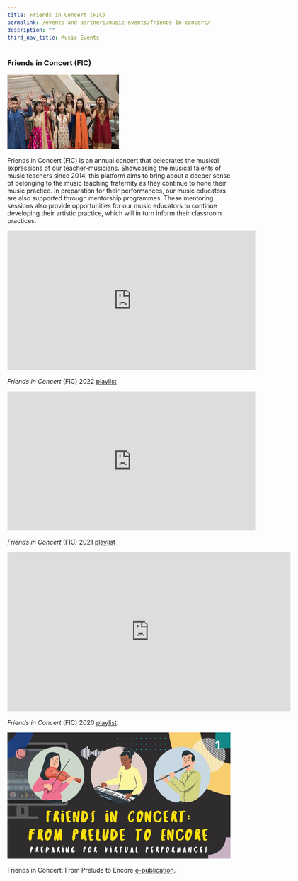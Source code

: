 ```yaml
---
title: Friends in Concert (FIC)
permalink: /events-and-partners/music-events/friends-in-concert/
description: ""
third_nav_title: Music Events
---
```

### Friends in Concert (FIC)

<img src="/images/fic-2019.jpg" style="width:50%"/>

Friends in Concert (FIC) is an annual concert that celebrates the musical expressions of our teacher-musicians. Showcasing the musical talents of music teachers since 2014, this platform aims to bring about a deeper sense of belonging to the music teaching fraternity as they continue to hone their music practice. In preparation for their performances, our music educators are also supported through mentorship programmes. These mentoring sessions also provide opportunities for our music educators to continue developing their artistic practice, which will in turn inform their classroom practices.
  

 <iframe width="560" height="315" src="https://www.youtube.com/embed/l3nrEIgpcfk" title="YouTube video player" frameborder="0" allow="accelerometer; autoplay; clipboard-write; encrypted-media; gyroscope; picture-in-picture" allowfullscreen></iframe>

_Friends in Concert_ (FIC) 2022 [playlist](https://go.gov.sg/fic2022yt)

<iframe width="560" height="315" src="https://www.youtube.com/embed/K_m5uTmta_E" title="YouTube video player" frameborder="0" allow="accelerometer; autoplay; clipboard-write; encrypted-media; gyroscope; picture-in-picture" allowfullscreen></iframe>

_Friends in Concert_ (FIC) 2021 [playlist](http://go.gov.sg/fic2021yt)


<iframe src="https://player.vimeo.com/video/445153457?h=5698b51ca1" width="640" height="360" frameborder="0" allow="autoplay; fullscreen; picture-in-picture" allowfullscreen></iframe>

_Friends in Concert_ (FIC) 2020 [playlist](https://go.gov.sg/fic2020onlineplaylist).

![FIC e-Pub Cover Image](/images/fic-e-pub-cover-image.jpg)

Friends in Concert: From Prelude to Encore [e-publication](https://joom.ag/DweI).